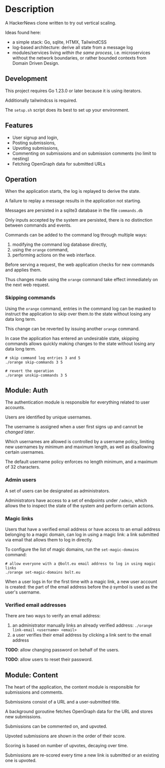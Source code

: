 # Description

A HackerNews clone written to try out vertical scaling.

Ideas found here:

- a simple stack: Go, sqlite, HTMX, TailwindCSS
- log-based architecture: derive all state from a message log
- modules/services living _within the same process_, i.e. microservices without
  the network boundaries, or rather bounded contexts from Domain Driven Design.

## Development

This project requires Go 1.23.0 or later because it is using iterators.

Additionally tailwindcss is required.

The `setup.sh` script does its best to set up your environment.

## Features

- User signup and login,
- Posting submissions,
- Upvoting submissions,
- Commenting on submissions and on submission comments (no limit to nesting)
- Fetching OpenGraph data for submitted URLs

## Operation

When the application starts, the log is replayed to derive the state.

A failure to replay a message results in the application not starting.

Messages are persisted in a sqlite3 database in the file `commands.db`

Only inputs accepted by the system are persisted, there is no distinction
between commands and events.

Commands can be added to the command log through multiple ways:

1. modifying the command log database directly,
2. using the `orange` command,
3. performing actions on the web interface.

Before serving a request, the web application checks for new commands
and applies them.

Thus changes made using the `orange` command take effect immediately
on the next web request.

### Skipping commands

Using the `orange` command, entries in the command log can be masked
to instruct the application to skip over them.to the state without
losing any data long term.

This change can be reverted by issuing another `orange` command.

In case the application has entered an undesirable state, skipping
commands allows quickly making changes to the state without losing
any data long term.

```shell
# skip command log entries 3 and 5
./orange skip-commands 3 5

# revert the operation
./orange unskip-commands 3 5
```

## Module: Auth

The authentication module is responsible for everything related to user accounts.

Users are identified by unique usernames.

The username is assigned when a user first signs up and cannot be _changed later_.

Which usernames are allowed is controlled by a username policy,
limiting new usernames by minimum and maximum length, as well as
disallowing certain usernames.

The default username policy enforces no length minimum, and a maximum of 32 characters.

### Admin users

A set of users can be designated as administrators.

Administrators have access to a set of endpoints under `/admin`,
which allows the to inspect the state of the system and perform
certain actions.

### Magic links

Users that have a verified email address or have access to an email
address belonging to a magic domain, can log in using a magic link:
a link submitted via email that allows them to log in directly.

To configure the list of magic domains, run the `set-magic-domains` command:

```shell
# allow everyone with a @bolt.eu email address to log in using magic links
./orange set-magic-domains bolt.eu
```

When a user logs in for the first time with a magic link, a new user account
is created: the part of the email address before the `@` symbol is used
as the user's username.

### Verified email addresses

There are two ways to verify an email address:

1. an administrator manually links an already verified address:
   `./orange link-email <username> <email>`
2. a user verifies their email address by clicking a link sent to the email address

**TODO**: allow changing password on behalf of the users.

**TODO**: allow users to reset their password.

## Module: Content

The heart of the application, the content module is responsible for
submissions and comments.

Submissions consist of a URL and a user-submitted title.

A background goroutine fetches OpenGraph data for the URL and stores new submissions.

Submissions can be commented on, and upvoted.

Upvoted submissions are shown in the order of their score.

Scoring is based on number of upvotes, decaying over time.

Submissions are re-scored every time a new link is submitted or an
existing one is upvoted.
